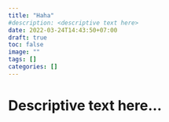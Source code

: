 ```yaml
---
title: "Haha"
#description: <descriptive text here>
date: 2022-03-24T14:43:50+07:00
draft: true
toc: false
image: ""
tags: []
categories: []
---
```


# Descriptive text here...
<!--more-->

